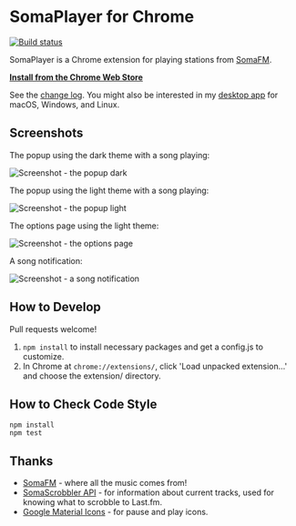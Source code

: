 # SomaPlayer for Chrome

[![Build status](https://travis-ci.org/cheshire137/soma-chrome.svg?branch=master)](https://travis-ci.org/cheshire137/soma-chrome)

SomaPlayer is a Chrome extension for playing stations from [SomaFM](http://somafm.com).

**[Install from the Chrome Web Store](https://chrome.google.com/webstore/detail/somaplayer/dpcghdgbhjkihgnnbojldhjmcbieofgo?hl=en&gl=US&authuser=1)**

See the [change log](CHANGELOG.md). You might also be interested in my [desktop app](https://github.com/cheshire137/huxleyfm) for macOS, Windows, and Linux.

## Screenshots

The popup using the dark theme with a song playing:

![Screenshot - the popup dark](https://raw.githubusercontent.com/cheshire137/soma-chrome/master/screenshots/popup-dark.png)

The popup using the light theme with a song playing:

![Screenshot - the popup light](https://raw.githubusercontent.com/cheshire137/soma-chrome/master/screenshots/popup-light.png)

The options page using the light theme:

![Screenshot - the options page](https://raw.githubusercontent.com/cheshire137/soma-chrome/master/screenshots/options-light.png)

A song notification:

![Screenshot - a song notification](https://raw.githubusercontent.com/cheshire137/soma-chrome/master/screenshots/notification.png)

## How to Develop

Pull requests welcome!

1. `npm install` to install necessary packages and get a config.js to customize.
1. In Chrome at `chrome://extensions/`, click 'Load unpacked extension...' and choose the extension/ directory.

## How to Check Code Style

    npm install
    npm test

## Thanks

- [SomaFM](http://somafm.com/) - where all the music comes from!
- [SomaScrobbler API](http://api.somascrobbler.com/) - for information about current tracks, used for knowing what to scrobble to Last.fm.
- [Google Material Icons](https://design.google.com/icons/) - for pause and play icons.
